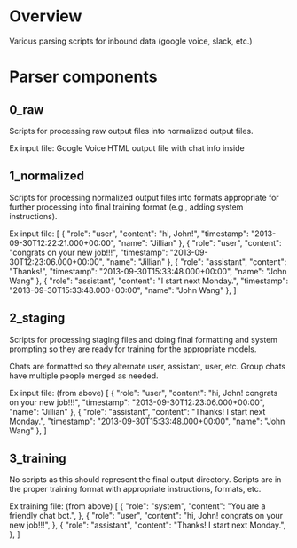 # Overview

Various parsing scripts for inbound data (google voice, slack, etc.)

# Parser components

## 0_raw

Scripts for processing raw output files into normalized output files.

Ex input file: Google Voice HTML output file with chat info inside

## 1_normalized

Scripts for processing normalized output files into formats appropriate
for further processing into final training format (e.g., adding system
instructions).

Ex input file:
    [
      {
        "role": "user",
        "content": "hi, John!",
        "timestamp": "2013-09-30T12:22:21.000+00:00",
        "name": "Jillian"
      },
      {
        "role": "user",
        "content": "congrats on your new job!!!",
        "timestamp": "2013-09-30T12:23:06.000+00:00",
        "name": "Jillian"
      },
      {
        "role": "assistant",
        "content": "Thanks!",
        "timestamp": "2013-09-30T15:33:48.000+00:00",
        "name": "John Wang"
      },
      {
        "role": "assistant",
        "content": "I start next Monday.",
        "timestamp": "2013-09-30T15:33:48.000+00:00",
        "name": "John Wang"
      },
    ]

## 2_staging

Scripts for processing staging files and doing final formatting and system
prompting so they are ready for training for the appropriate models.

Chats are formatted so they alternate user, assistant, user, etc. Group chats
have multiple people merged as needed.

Ex input file: (from above)
    [
      {
        "role": "user",
        "content": "hi, John! congrats on your new job!!!",
        "timestamp": "2013-09-30T12:23:06.000+00:00",
        "name": "Jillian"
      },
      {
        "role": "assistant",
        "content": "Thanks! I start next Monday.",
        "timestamp": "2013-09-30T15:33:48.000+00:00",
        "name": "John Wang"
      },
    ]

## 3_training

No scripts as this should represent the final output directory. Scripts are in
the proper training format with appropriate instructions, formats, etc.

Ex training file: (from above)
    [
      {
        "role": "system",
        "content": "You are a friendly chat bot.",
      },
      {
        "role": "user",
        "content": "hi, John! congrats on your new job!!!",
      },
      {
        "role": "assistant",
        "content": "Thanks! I start next Monday.",
      },
    ]

